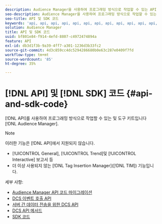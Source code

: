 ```yaml
---
description: Audience Manager을 사용하여 프로그래밍 방식으로 작업할 수 있는 API 및 도구 키트.
seo-description: Audience Manager을 사용하여 프로그래밍 방식으로 작업할 수 있는 API 및 도구 키트.
seo-title: API 및 SDK 코드
keywords: 'api, api, api, api, api, api, api, api, api, api, api, api, api, api, api '
solution: Audience Manager
title: API 및 SDK 코드
uuid: bf801e84-f914-4efd-8807-c4972474894a
feature: API
exl-id: db3d1f3b-9a39-4ff7-a301-1236d3b33fc2
source-git-commit: 4d3c859cc4dc5294286680b0e63c287e0409f7fd
workflow-type: tm+mt
source-wordcount: '85'
ht-degree: 35%

---
```


# [!DNL API] 및  [!DNL SDK] 코드  {#api-and-sdk-code}

[!DNL API]를 사용하여 프로그래밍 방식으로 작업할 수 있는 및 도구 키트입니다 [!DNL Audience Manager].

>[!NOTE]
>
>이러한 기능은 [!DNL API]에서 지원되지 않습니다.
>
>* [!UICONTROL General],  [!UICONTROL Trend]및  [!UICONTROL Interactive] 보고서 등
>* 더 이상 사용되지 않는 [!DNL Tag Insertion Manager]([!DNL TIM]) 기능입니다.


세부 사항:

* [Audience Manager API 코드 마이그레이션](api-swagger-migration.md)
* [DCS 이벤트 호출 API](dcs-intro/dcs-event-calls/dcs-event-calls.md)
* [서버 간 데이터 전송을 위한 DCS API](dcs-intro/dcs-s2s/dcs-s2s.md)
* [DCS API 메서드](dcs-intro/dcs-api-reference/dcs-api-methods.md)
* [SDK 코드](/help/using/api/aam-sdk.md)
